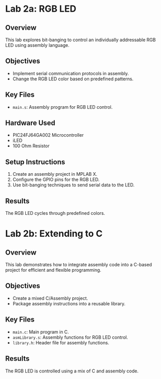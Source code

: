 # Lab 2a: RGB LED

## Overview
This lab explores bit-banging to control an individually addressable RGB LED using assembly language.

## Objectives
- Implement serial communication protocols in assembly.
- Change the RGB LED color based on predefined patterns.

## Key Files
- `main.s`: Assembly program for RGB LED control.

## Hardware Used
- PIC24FJ64GA002 Microcontroller
- iLED
- 100 Ohm Resistor

## Setup Instructions
1. Create an assembly project in MPLAB X.
2. Configure the GPIO pins for the RGB LED.
3. Use bit-banging techniques to send serial data to the LED.

## Results
The RGB LED cycles through predefined colors.

# Lab 2b: Extending to C

## Overview
This lab demonstrates how to integrate assembly code into a C-based project for efficient and flexible programming.

## Objectives
- Create a mixed C/Assembly project.
- Package assembly instructions into a reusable library.

## Key Files
- `main.c`: Main program in C.
- `asmLibrary.s`: Assembly functions for RGB LED control.
- `library.h`: Header file for assembly functions.

## Results
The RGB LED is controlled using a mix of C and assembly code.

